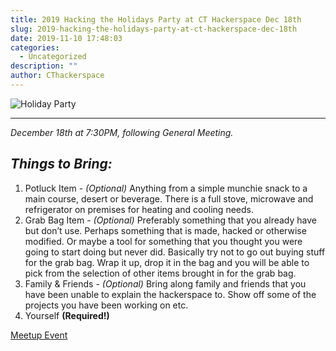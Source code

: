 ```yaml
---
title: 2019 Hacking the Holidays Party at CT Hackerspace Dec 18th
slug: 2019-hacking-the-holidays-party-at-ct-hackerspace-dec-18th
date: 2019-11-10 17:48:03
categories:
  - Uncategorized
description: ""
author: CThackerspace
---
```



![Holiday Party](/uploads/2019/11/holiday_party_thumb-1024x572.jpg)

<hr />

_December 18th at 7:30PM, following General Meeting._

## _Things to Bring:_

1. Potluck Item - _(Optional)_ Anything from a simple munchie snack to a main course, desert or beverage. There is a full stove, microwave and refrigerator on premises for heating and cooling needs.
2. Grab Bag Item - _(Optional)_ Preferably something that you already have but don’t use. Perhaps something that is made, hacked or otherwise modified. Or maybe a tool for something that you thought you were going to start doing but never did. Basically try not to go out buying stuff for the grab bag. Wrap it up, drop it in the bag and you will be able to pick from the selection of other items brought in for the grab bag.
3. Family & Friends - _(Optional)_ Bring along family and friends that you have been unable to explain the hackerspace to. Show off some of the projects you have been working on etc.
4. Yourself **(Required!)**

[Meetup Event](https://www.meetup.com/CT-Hackerspace/events/266370470)
